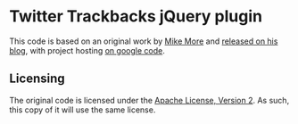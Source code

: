 # Twitter Trackbacks jQuery plugin

This code is based on an original work by [Mike More](http://twitter.com/mike_more) and [released on his blog](http://www.moretechtips.net/2009/11/twitter-trackbacks-widget-jquery-plugin.html), with project hosting [on google code](http://code.google.com/p/twitter-trackbacks-widget/).

## Licensing

The original code is licensed under the [Apache License, Version 2](http://www.apache.org/licenses/LICENSE-2.0). As such, this copy of it will use the same license.
